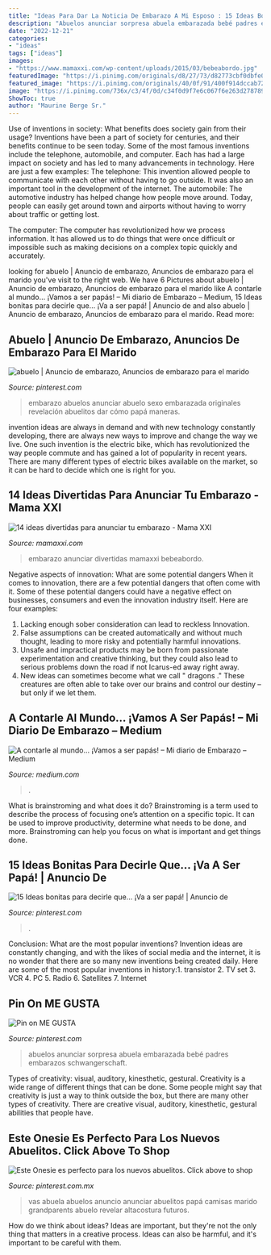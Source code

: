 ```yaml
---
title: "Ideas Para Dar La Noticia De Embarazo A Mi Esposo : 15 Ideas Bonitas Para Decirle Que… ¡va A Ser Papá!"
description: "Abuelos anunciar sorpresa abuela embarazada bebé padres embarazos schwangerschaft"
date: "2022-12-21"
categories:
- "ideas"
tags: ["ideas"]
images:
- "https://www.mamaxxi.com/wp-content/uploads/2015/03/bebeabordo.jpg"
featuredImage: "https://i.pinimg.com/originals/d8/27/73/d82773cbf0dbfe0aaa696138a7f04b29.jpg"
featured_image: "https://i.pinimg.com/originals/40/0f/91/400f914dccab7235ffac922b28c5d0a1.jpg"
image: "https://i.pinimg.com/736x/c3/4f/0d/c34f0d9f7e6c067f6e263d278789f270--iker-baby-ideas.jpg"
ShowToc: true
author: "Maurine Berge Sr."
---
```



Use of inventions in society: What benefits does society gain from their usage?
Inventions have been a part of society for centuries, and their benefits continue to be seen today. Some of the most famous inventions include the telephone, automobile, and computer. Each has had a large impact on society and has led to many advancements in technology. Here are just a few examples: The telephone: This invention allowed people to communicate with each other without having to go outside. It was also an important tool in the development of the internet.
The automobile: The automotive industry has helped change how people move around. Today, people can easily get around town and airports without having to worry about traffic or getting lost.

The computer: The computer has revolutionized how we process information. It has allowed us to do things that were once difficult or impossible such as making decisions on a complex topic quickly and accurately.

	

		
looking for abuelo | Anuncio de embarazo, Anuncios de embarazo para el marido you've visit to the right web. We have 6 Pictures about abuelo | Anuncio de embarazo, Anuncios de embarazo para el marido like A contarle al mundo… ¡Vamos a ser papás! – Mi diario de Embarazo – Medium, 15 Ideas bonitas para decirle que… ¡Va a ser papá! | Anuncio de and also abuelo | Anuncio de embarazo, Anuncios de embarazo para el marido. Read more:
		
    
## Abuelo | Anuncio De Embarazo, Anuncios De Embarazo Para El Marido

<img loading=lazy src="https://i.pinimg.com/originals/d8/27/73/d82773cbf0dbfe0aaa696138a7f04b29.jpg" onerror="this.onerror=null;this.src='https://tse3.mm.bing.net/th?id=OIP.n9y9p45CZD0WpkJZ6Tgz5AHaHa&amp;pid=15.1';" alt="abuelo | Anuncio de embarazo, Anuncios de embarazo para el marido">

_Source: pinterest.com_

>embarazo abuelos anunciar abuelo sexo embarazada originales revelación abuelitos dar cómo papá maneras. 

	

invention ideas are always in demand and with new technology constantly developing, there are always new ways to improve and change the way we live. One such invention is the electric bike, which has revolutionized the way people commute and has gained a lot of popularity in recent years. There are many different types of electric bikes available on the market, so it can be hard to decide which one is right for you.

    
## 14 Ideas Divertidas Para Anunciar Tu Embarazo - Mama XXI

<img loading=lazy src="https://www.mamaxxi.com/wp-content/uploads/2015/03/bebeabordo.jpg" onerror="this.onerror=null;this.src='https://tse2.mm.bing.net/th?id=OIP.2eIRUVQwTU9oh0ayBhS7XgHaLJ&amp;pid=15.1';" alt="14 ideas divertidas para anunciar tu embarazo - Mama XXI">

_Source: mamaxxi.com_

>embarazo anunciar divertidas mamaxxi bebeabordo. 

	

Negative aspects of innovation: What are some potential dangers
When it comes to innovation, there are a few potential dangers that often come with it. Some of these potential dangers could have a negative effect on businesses, consumers and even the innovation industry itself. Here are four examples:
1. Lacking enough sober consideration can lead to reckless Innovation.
2. False assumptions can be created automatically and without much thought, leading to more risky and potentially harmful innovations.
3. Unsafe and impractical products may be born from passionate experimentation and creative thinking, but they could also lead to serious problems down the road if not Icarus-ed away right away. 
4. New ideas can sometimes become what we call " dragons ." These creatures are often able to take over our brains and control our destiny – but only if we let them.

    
## A Contarle Al Mundo… ¡Vamos A Ser Papás! – Mi Diario De Embarazo – Medium

<img loading=lazy src="https://cdn-images-1.medium.com/max/1600/1*tDXb8qjoSV6LrOcqKrI8QQ.jpeg" onerror="this.onerror=null;this.src='https://tse4.mm.bing.net/th?id=OIP.ni_grXhjvtjaLswhS_1_DQHaJ4&amp;pid=15.1';" alt="A contarle al mundo… ¡Vamos a ser papás! – Mi diario de Embarazo – Medium">

_Source: medium.com_

>. 

	

What is brainstroming and what does it do?
Brainstroming is a term used to describe the process of focusing one’s attention on a specific topic. It can be used to improve productivity, determine what needs to be done, and more. Brainstroming can help you focus on what is important and get things done.

    
## 15 Ideas Bonitas Para Decirle Que… ¡Va A Ser Papá! | Anuncio De

<img loading=lazy src="https://i.pinimg.com/originals/9a/bd/b1/9abdb14076c8776765f5622ffa41096a.png" onerror="this.onerror=null;this.src='https://tse3.mm.bing.net/th?id=OIP.mDIj36zGKdt06QqO4JEPbAHaIJ&amp;pid=15.1';" alt="15 Ideas bonitas para decirle que… ¡Va a ser papá! | Anuncio de">

_Source: pinterest.com_

>. 

	

Conclusion: What are the most popular inventions?
Invention ideas are constantly changing, and with the likes of social media and the internet, it is no wonder that there are so many new inventions being created daily. Here are some of the most popular inventions in history:1. transistor 2. TV set 3. VCR 4. PC 5. Radio 6. Satellites 7. Internet 
    
## Pin On ME GUSTA

<img loading=lazy src="https://i.pinimg.com/736x/c3/4f/0d/c34f0d9f7e6c067f6e263d278789f270--iker-baby-ideas.jpg" onerror="this.onerror=null;this.src='https://tse3.mm.bing.net/th?id=OIP.H6q7eCzJt_dz-X-HT36wxQHaFj&amp;pid=15.1';" alt="Pin on ME GUSTA">

_Source: pinterest.com_

>abuelos anunciar sorpresa abuela embarazada bebé padres embarazos schwangerschaft. 

	

Types of creativity: visual, auditory, kinesthetic, gestural.
Creativity is a wide range of different things that can be done. Some people might say that creativity is just a way to think outside the box, but there are many other types of creativity. There are creative visual, auditory, kinesthetic, gestural abilities that people have.

    
## Este Onesie Es Perfecto Para Los Nuevos Abuelitos. Click Above To Shop

<img loading=lazy src="https://i.pinimg.com/originals/40/0f/91/400f914dccab7235ffac922b28c5d0a1.jpg" onerror="this.onerror=null;this.src='https://tse2.mm.bing.net/th?id=OIP.hq_EpbBBjkD6K6gluXy4WgHaLT&amp;pid=15.1';" alt="Este Onesie es perfecto para los nuevos abuelitos. Click above to shop">

_Source: pinterest.com.mx_

>vas abuela abuelos anuncio anunciar abuelitos papá camisas marido grandparents abuelo revelar altacostura futuros. 

	

How do we think about ideas?
Ideas are important, but they're not the only thing that matters in a creative process. Ideas can also be harmful, and it's important to be careful with them.

